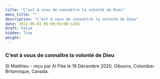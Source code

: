 ```yaml
---
title: "C’est à vous de connaître la volonté de Dieu"
menu_title: ""
description: "C’est à vous de connaître la volonté de Dieu"
date: 2022-06-01 06:00:01+00:1350
draft: False
hidden: True
weight:
---
```

### C’est à vous de connaître la volonté de Dieu

St Matthieu - reçu par Al Fike le 19 Décembre 2020, Gibsons, Colombie-Britannique, Canada.



